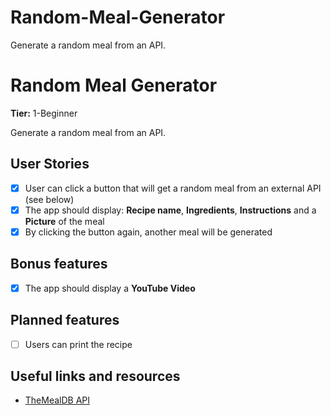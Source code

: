 # Random-Meal-Generator
Generate a random meal from an API.
# Random Meal Generator

**Tier:** 1-Beginner

Generate a random meal from an API.

## User Stories

- [x] User can click a button that will get a random meal from an external API (see below)
- [x] The app should display: **Recipe name**, **Ingredients**, **Instructions** and a **Picture** of the meal
- [x] By clicking the button again, another meal will be generated

## Bonus features

- [x] The app should display a **YouTube Video**

## Planned features
- [ ] Users can print the recipe

## Useful links and resources

- [TheMealDB API](https://www.themealdb.com)

